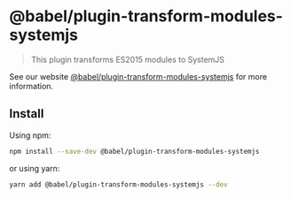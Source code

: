 # @babel/plugin-transform-modules-systemjs

> This plugin transforms ES2015 modules to SystemJS

See our
website [@babel/plugin-transform-modules-systemjs](https://babeljs.io/docs/babel-plugin-transform-modules-systemjs) for
more information.

## Install

Using npm:

```sh
npm install --save-dev @babel/plugin-transform-modules-systemjs
```

or using yarn:

```sh
yarn add @babel/plugin-transform-modules-systemjs --dev
```
